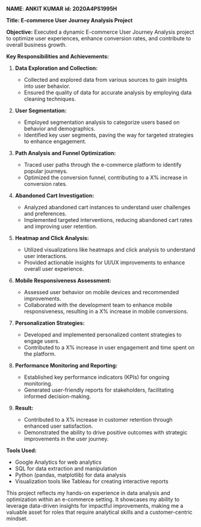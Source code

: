 **NAME**: **ANKIT KUMAR**
**id: 2020A4PS1995H**

**Title: E-commerce User Journey Analysis Project**

**Objective:**
Executed a dynamic E-commerce User Journey Analysis project to optimize user experiences, enhance conversion rates, and contribute to overall business growth.

**Key Responsibilities and Achievements:**

1. **Data Exploration and Collection:**
   - Collected and explored data from various sources to gain insights into user behavior.
   - Ensured the quality of data for accurate analysis by employing data cleaning techniques.

2. **User Segmentation:**
   - Employed segmentation analysis to categorize users based on behavior and demographics.
   - Identified key user segments, paving the way for targeted strategies to enhance engagement.

3. **Path Analysis and Funnel Optimization:**
   - Traced user paths through the e-commerce platform to identify popular journeys.
   - Optimized the conversion funnel, contributing to  a X% increase in conversion rates.

4. **Abandoned Cart Investigation:**
   - Analyzed abandoned cart instances to understand user challenges and preferences.
   - Implemented targeted interventions, reducing abandoned cart rates and improving user retention.

5. **Heatmap and Click Analysis:**
   - Utilized visualizations like heatmaps and click analysis to understand user interactions.
   - Provided actionable insights for UI/UX improvements to enhance overall user experience.

6. **Mobile Responsiveness Assessment:**
   - Assessed user behavior on mobile devices and recommended improvements.
   - Collaborated with the development team to enhance mobile responsiveness, resulting in a X% increase in mobile conversions.

7. **Personalization Strategies:**
   - Developed and implemented personalized content strategies to engage users.
   - Contributed to a X% increase in user engagement and time spent on the platform.

8. **Performance Monitoring and Reporting:**
   - Established key performance indicators (KPIs) for ongoing monitoring.
   - Generated user-friendly reports for stakeholders, facilitating informed decision-making.

9. **Result:**
    - Contributed to a X% increase in customer retention through enhanced user satisfaction.
    - Demonstrated the ability to drive positive outcomes with strategic improvements in the user journey.

**Tools Used:**
- Google Analytics for web analytics
- SQL for data extraction and manipulation
- Python (pandas, matplotlib) for data analysis
- Visualization tools like Tableau for creating interactive reports

This project reflects my hands-on experience in data analysis and optimization within an e-commerce setting. 
It showcases my ability to leverage data-driven insights for impactful improvements, 
making me a valuable asset for roles that require analytical skills and a customer-centric mindset.
